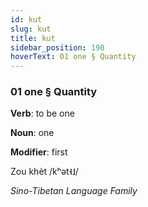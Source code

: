 ```yaml
---
id: kut
slug: kut
title: kut
sidebar_position: 190
hoverText: 01 one § Quantity
---
```


### 01 one § Quantity

**Verb**: to be one

**Noun**: one

**Modifier**: first

Zou khèt /kʰət˧˩/

*Sino-Tibetan Language Family*